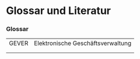 # Glossar und Literatur

### Glossar

|       |                                   |
| ----- | --------------------------------- |
| GEVER | Elektronische Geschäftsverwaltung |
|       |                                   |
|       |                                   |

